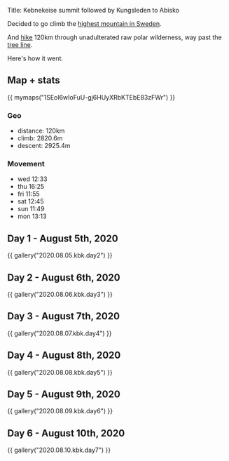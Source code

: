 Title: Kebnekeise summit followed by Kungsleden to Abisko

Decided to go climb the [highest mountain in Sweden](https://en.wikipedia.org/wiki/Kebnekaise).

And [hike](https://en.wikipedia.org/wiki/Kungsleden) 120km through unadulterated
raw polar wilderness, way past the [tree line](https://en.wikipedia.org/wiki/Tree_line).

Here's how it went.

## Map + stats

{{ mymaps("1SEol6wIoFuU-gj6HUyXRbKTEbE83zFWr") }}

### Geo

* distance: 120km
* climb: 2820.6m
* descent: 2925.4m

### Movement

* wed 12:33
* thu 16:25
* fri 11:55
* sat 12:45
* sun 11:49
* mon 13:13

## Day 1 - August 5th, 2020

{{ gallery("2020.08.05.kbk.day2") }}

## Day 2 - August 6th, 2020

{{ gallery("2020.08.06.kbk.day3") }}

## Day 3 - August 7th, 2020

{{ gallery("2020.08.07.kbk.day4") }}

## Day 4 - August 8th, 2020

{{ gallery("2020.08.08.kbk.day5") }}

## Day 5 - August 9th, 2020

{{ gallery("2020.08.09.kbk.day6") }}

## Day 6 - August 10th, 2020

{{ gallery("2020.08.10.kbk.day7") }}
